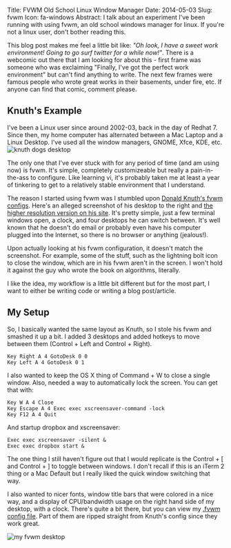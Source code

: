 Title: FVWM Old School Linux Window Manager
Date: 2014-05-03
Slug: fvwm
Icon: fa-windows
Abstract: I talk about an experiment I've been running with using fvwm, an old school windows manager for linux. If you're not a linux user, don't bother reading this.

This blog post makes me feel a little bit like: *"Oh look, I have a sweet work environment! Going to go surf twitter for a while now!"*. There is a webcomic out there that I am looking for about this - first frame was someone who was exclaiming "Finally, I've got the perfect work environment" but can't find anything to write. The next few frames were famous people who wrote great works in their basements, under fire, etc. If anyone can find that comic, comment please.

Knuth's Example
-----------------------------
I've been a Linux user since around 2002-03, back in the day of Redhat 7. Since then, my home computer has alternated between a Mac Laptop and a Linux Desktop. I've used all the window managers, GNOME, Xfce, KDE, etc. ![knuth dogs desktop](|filename|/images/knuth-small.jpg)

The only one that I've ever stuck with for any period of time (and am using now) is fvwm. It's simple, completely customizeable but really a pain-in-the-ass to configure. Like learning vi, it's probably taken me at least a year of tinkering to get to a relatively stable environment that I understand.

The reason I started using fvwm was I stumbled upon [Donald Knuth's fvwm configs](http://www-cs-faculty.stanford.edu/~uno/programs/.fvwm2rc). Here's an alleged screenshot of his desktop to the right and [the higher resolution version on his site](http://www-cs-faculty.stanford.edu/~uno/screen.jpeg). It's pretty simple, just a few terminal windows open, a clock, and four desktops he can switch between. It's well known that he doesn't do email or probably even have his computer plugged into the Internet, so there is no browser or anything (jealous!).

Upon actually looking at his fvwm configuration, it doesn't match the screenshot. For example, some of the stuff, such as the lightning bolt icon to close the window, which are in his fvwm aren't in the screen. I won't hold it against the guy who wrote the book on algorithms, literally.

I like the idea, my workflow is a little bit different but for the most part, I want to either be writing code or writing a blog post/article. 

My Setup
--------------------------------
So, I basically wanted the same layout as Knuth, so I stole his fvwm and smashed it up a bit. I added 3 desktops and added hotkeys to move between them (Control + Left and Control + Right).
```
Key Right A 4 GotoDesk 0 0
Key Left A 4 GotoDesk 0 1
```

I also wanted to keep the OS X thing of Command + W to close a single window. Also, needed a way to automatically lock the screen. You can get that with:
```
Key W A 4 Close
Key Escape A 4 Exec exec xscreensaver-command -lock
Key F12 A 4 Quit
```
And startup dropbox and xscreensaver:
```
Exec exec xscreensaver -silent &
Exec exec dropbox start &
```
The one thing I still haven't figure out that I would replicate is the Control + [ and Control + ] to toggle between windows. I don't recall if this is an iTerm 2 thing or a Mac Default but I really liked the quick window switching that way.

I also wanted to nicer fonts, window title bars that were colored in a nice way, and a display of CPU/bandwidth usage on the right hand side of my desktop, with a clock. There's quite a bit there, but you can view my [.fvwm config file](https://github.com/haydenth/dotfiles/blob/master/.fvwm/.fvwm2rc). Part of them are ripped straight from Knuth's config since they work great.

![my fvwm desktop](|filename|/images/desktop-small.png)
